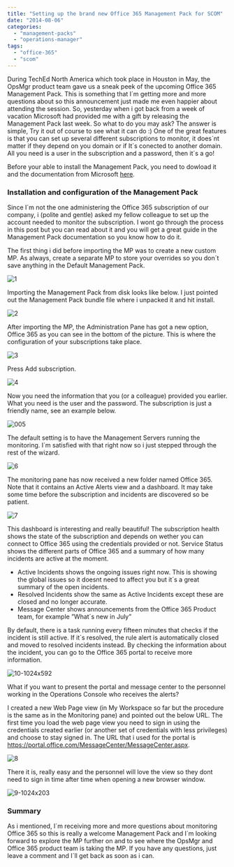 ```yaml
---
title: "Setting up the brand new Office 365 Management Pack for SCOM"
date: "2014-08-06"
categories: 
  - "management-packs"
  - "operations-manager"
tags: 
  - "office-365"
  - "scom"
---
```


During TechEd North America which took place in Houston in May, the OpsMgr product team gave us a sneak peek of the upcoming Office 365 Management Pack. This is something that I´m getting more and more questions about so this announcement just made me even happier about attending the session. So, yesterday when i got back from a week of vacation Microsoft had provided me with a gift by releasing the Management Pack last week. So what to do you may ask? The answer is simple, Try it out of course to see what it can do :) One of the great features is that you can set up several different subscriptions to monitor, it does´nt matter if they depend on you domain or if It´s conected to another domain. All you need is a user in the subscription and a password, then it´s a go!

Before your able to install the Management Pack, you need to dowload it and the documentation from Microsoft [here](http://www.microsoft.com/en-us/download/details.aspx?id=43708).

### Installation and configuration of the Management Pack

Since I´m not the one administering the Office 365 subscription of our company, i (polite and gentle) asked my fellow colleague to set up the account needed to monitor the subscription. I wont go through the process in this post but you can read about it and you will get a great guide in the Management Pack documentation so you know how to do it.

The first thing i did before importing the MP was to create a new custom MP. As always, create a separate MP to store your overrides so you don´t save anything in the Default Management Pack.

![1](images/16.jpg)

Importing the Management Pack from disk looks like below. I just pointed out the Management Pack bundle file where i unpacked it and hit install.

![2](images/22.jpg)

After importing the MP, the Administration Pane has got a new option, Office 365 as you can see in the bottom of the picture. This is where the configuration of your subscriptions take place.

![3](images/31.jpg)

Press Add subscription.

![4](images/41.jpg)

Now you need the information that you (or a colleague) provided you earlier. What you need is the user and the password. The subscription is just a friendly name, see an example below.

![005](images/005.jpg)

The default setting is to have the Management Servers running the monitoring. I´m satisfied with that right now so i just stepped through the rest of the wizard.

![6](images/61.jpg)

The monitoring pane has now received a new folder named Office 365. Note that it contains an Active Alerts view and a dashboard. It may take some time before the subscription and incidents are discovered so be patient.

![7](images/71.jpg)

This dashboard is interesting and really beautiful! The subscription health shows the state of the subscription and depends on wether you can connect to Office 365 using the credentials provided or not. Service Status shows the different parts of Office 365 and a summary of how many incidents are active at the moment.

- Active Incidents shows the ongoing issues right now. This is showing the global issues so it doesnt need to affect you but it´s a great summary of the open incidents.
- Resolved Incidents show the same as Active Incidents except these are closed and no longer accurate.
- Message Center shows announcements from the Office 365 Product team, for example ”What´s new in July”

By default, there is a task running every fifteen minutes that checks if the incident is still active. If it´s resolved, the rule alert is automatically closed and moved to resolved incidents instead. By checking the information about the incident, you can go to the Office 365 portal to receive more information.

![10-1024x592](images/10-1024x592.jpg)

What if you want to present the portal and message center to the personnel working in the Operations Console who receives the alerts?

I created a new Web Page view (in My Workspace so far but the procedure is the same as in the Monitoring pane) and pointed out the below URL. The first time you load the web page view you need to sign in using the credentials created earlier (or another set of credentials with less privileges) and choose to stay signed in. The URL that i used for the portal is https://portal.office.com/MessageCenter/MessageCenter.aspx.

![8](images/81.jpg)

There it is, really easy and the personnel will love the view so they dont need to sign in time after time when opening a new browser window.

![9-1024x203](images/9-1024x203.jpg)

### Summary

As i mentioned, I´m receiving more and more questions about monitoring Office 365 so this is really a welcome Management Pack and I´m looking forward to explore the MP further on and to see where the OpsMgr and Office 365 product team is taking the MP. If you have any questions, just leave a comment and I´ll get back as soon as i can.
